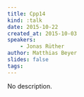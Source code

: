 ```yaml
---
title: Cpp14
kind: :talk
date: 2015-10-22
created_at: 2015-10-03
speakers:
    - Jonas Rüther
author: Matthias Beyer
slides: false
tags:
---
```


No description.

